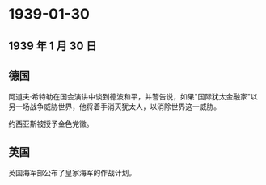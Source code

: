 # 1939-01-30

## 1939 年 1 月 30 日

## 德国

阿道夫·希特勒在国会演讲中谈到德波和平，并警告说，如果"国际犹太金融家"以另一场战争威胁世界，他将着手消灭犹太人，以消除世界这一威胁。

约西亚斯被授予金色党徽。

## 英国

英国海军部公布了皇家海军的作战计划。

